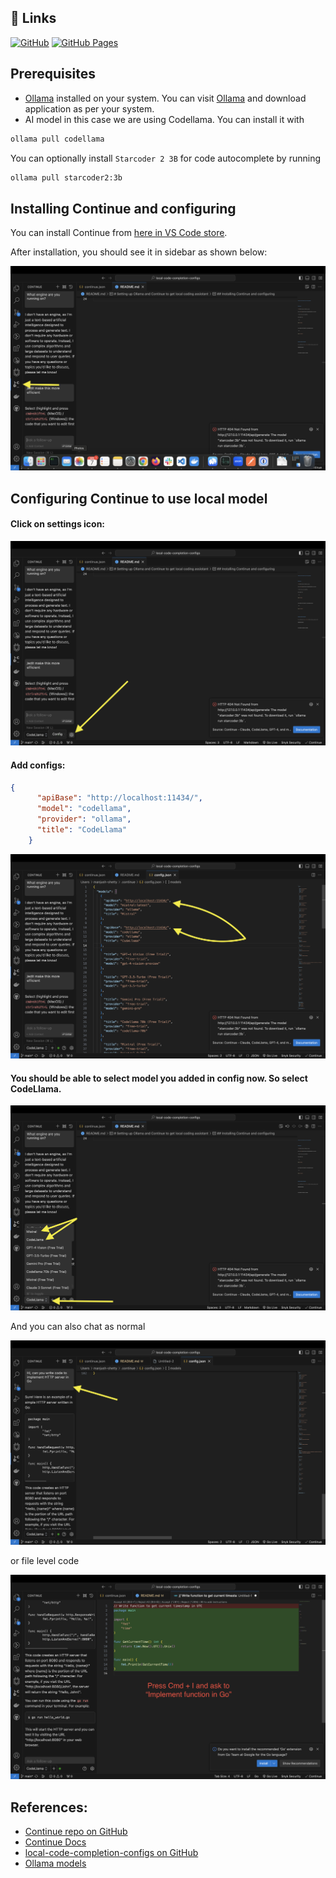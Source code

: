 ## 🔗 Links
[![GitHub](https://img.shields.io/badge/github-%23121011.svg?style=for-the-badge&logo=github&logoColor=white)](https://github.com/manjushsh) [![GitHub Pages](https://img.shields.io/badge/github-%23121011.svg?style=for-the-badge&logo=github&logoColor=white)](https://manjushsh.github.io/local-code-completion-configs/)

## Prerequisites
- [Ollama](https://ollama.com/) installed on your system.
You can visit [Ollama](https://ollama.com/) and download application as per your system.
- AI model in this case we are using Codellama. 
You can install it with 

``` bash 
ollama pull codellama 
```
You can optionally install `Starcoder 2 3B` for code autocomplete by running 
```bash 
ollama pull starcoder2:3b
```

## Installing Continue and configuring
You can install Continue from [here in VS Code store](https://marketplace.visualstudio.com/items?itemName=Continue.continue).

After installation, you should see it in sidebar as shown below:

![Continue in VSCode](https://raw.githubusercontent.com/manjushsh/local-code-completion-configs/main/public/assets/1.png)

## Configuring Continue to use local model

#### Click on settings icon: 

![Configure settings icon](https://raw.githubusercontent.com/manjushsh/local-code-completion-configs/main/public/assets/2.png)


#### Add configs: 
``` json
{
      "apiBase": "http://localhost:11434/",
      "model": "codellama",
      "provider": "ollama",
      "title": "CodeLlama"
    }
```

![Update config](https://raw.githubusercontent.com/manjushsh/local-code-completion-configs/main/public/assets/3.png)

#### You should be able to select model you added in config now. So select CodeLlama. 

![Pick modal added in dropdown](https://raw.githubusercontent.com/manjushsh/local-code-completion-configs/main/public/assets/4.png)

And you can also chat as normal

![Chat](https://raw.githubusercontent.com/manjushsh/local-code-completion-configs/main/public/assets/5.png)

or file level code

![Code](https://raw.githubusercontent.com/manjushsh/local-code-completion-configs/main/public/assets/6.png)

## References:
- [Continue repo on GitHub](https://raw.githubusercontent.com/continuedev/continue)
- [Continue Docs](https://continue.dev/docs/quickstart)
- [local-code-completion-configs on GitHub](https://github.com/manjushsh/local-code-completion-configs)
- [Ollama models](https://ollama.com/library)
